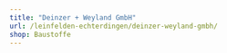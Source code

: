 ```yaml
---
title: "Deinzer + Weyland GmbH"
url: /leinfelden-echterdingen/deinzer-weyland-gmbh/
shop: Baustoffe
---
```


